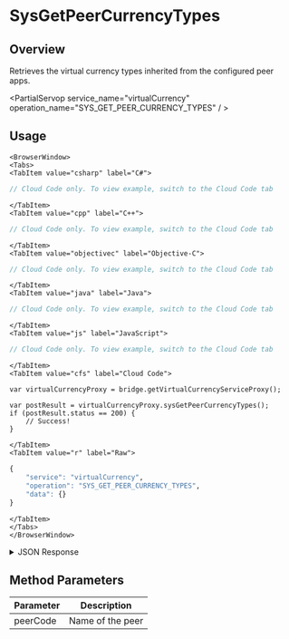 # SysGetPeerCurrencyTypes
## Overview
Retrieves the virtual currency types inherited from the configured peer apps.

<PartialServop service_name="virtualCurrency" operation_name="SYS_GET_PEER_CURRENCY_TYPES" / >

## Usage

```mdx-code-block
<BrowserWindow>
<Tabs>
<TabItem value="csharp" label="C#">
```

```csharp
// Cloud Code only. To view example, switch to the Cloud Code tab
```

```mdx-code-block
</TabItem>
<TabItem value="cpp" label="C++">
```

```cpp
// Cloud Code only. To view example, switch to the Cloud Code tab
```

```mdx-code-block
</TabItem>
<TabItem value="objectivec" label="Objective-C">
```

```objectivec
// Cloud Code only. To view example, switch to the Cloud Code tab
```

```mdx-code-block
</TabItem>
<TabItem value="java" label="Java">
```

```java
// Cloud Code only. To view example, switch to the Cloud Code tab
```

```mdx-code-block
</TabItem>
<TabItem value="js" label="JavaScript">
```

```javascript
// Cloud Code only. To view example, switch to the Cloud Code tab
```

```mdx-code-block
</TabItem>
<TabItem value="cfs" label="Cloud Code">
```

```cfscript
var virtualCurrencyProxy = bridge.getVirtualCurrencyServiceProxy();

var postResult = virtualCurrencyProxy.sysGetPeerCurrencyTypes();
if (postResult.status == 200) {
    // Success!
}
```

```mdx-code-block
</TabItem>
<TabItem value="r" label="Raw">
```

```r
{
	"service": "virtualCurrency",
	"operation": "SYS_GET_PEER_CURRENCY_TYPES",
	"data": {}
}
```

```mdx-code-block
</TabItem>
</Tabs>
</BrowserWindow>
```

<details>
<summary>JSON Response</summary>

```json
{
  "data": {
    "peerCurrencies": {
      "deploypeer": [
        "gems"
      ]
    }
  },
  "status": 200
}
```
</details>

## Method Parameters
Parameter | Description
--------- | -----------
peerCode | Name of the peer


